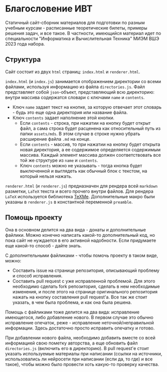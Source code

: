 # Благословение ИВТ
Статичный сайт-сборник материалов для подготовки по разным учебным курсам -
расписанные теоретические билеты, примеры решения задач, и все такое. В 
частности, имеющийся материал идет по специальности "Информатика и 
Вычислительная Техника" МИЭМ ВШЭ 2023 года набора.

## Структура
Сайт состоит из двух `html` страниц: `index.html` и `renderer.html`.

`index.html` (и `index.js`) занимается отображением директории со всеми файлами,
используя информацию из файла `directories.js`. Файл представляет собой
`json`-объект, представляющий всю директорию: внутри массива содержатся
словари с ключами `name` и `contents`.
- Ключ `name` задает текст на кнопке, за которую отвечает 
этот словарь - будь это еще одна директория или название файла.
- Ключ `contents` задает наполнение этой кнопки.
  - Если `contents` - строка, при нажатии на кнопку будет открыт файл, 
  а сама строка будет расценена как относительный путь из папки `assets/mds`.
  В этом случае в строке нужно убрать расширение файла `.md` на конце.
  - Если `contents` - массив, то при нажатии на кнопку будет открыта новая
  директория, а ее содержимое определяется содержимым массива. Каждый элемент
  массива должен соответствовать все той же структуре из `name` и `contents`.
  - Ключ `contents` можно не указывать - тогда кнопка будет выключенной и
  выглядеть как обычный блок с текстом, на который нельзя нажать.

`renderer.html` (и `renderer.js`) предназначен для рендера всей `markdown`
разметки, `LaTeX` текста и всего прочего внутри файлов. Для рендера `LaTeX` 
используется библиотека [TeXMe](https://github.com/susam/texme). Дополнительные 
макро были указаны в `renderer.js` в константной переменной `preamble`.

## Помощь проекту
Она в основном делится на два вида - донаты и дополнительные файлики. Можно 
конечно написать какой-то дополнительный код, но пока сайт не нуждается в 
его активной надобности. Если придумаете еще какой-то способ - дайте знать.

С дополнительными файликами - чтобы помочь проекту в таком виде, можно:
- Составить issue на странице репозитория, описывающий проблему и способ
исправления.
- Составить pull request с уже исправленной проблемой. Для этого необходимо 
сделать fork репозитория, сделать в нем необходимые изменения, и после этого на 
странице оригинального репозитория нажать на кнопку составления pull request'а. 
Все так же стоит указать, в чем была проблема, и как она была решена.

Помощь с файликами тоже делится на два вида: исправление имеющегося, либо
добавление нового. В первом случае это обычно исправление опечаток, реже - 
исправление неточной/неправильной информации. Здесь достаточно просто исправить 
опечатку и готово.

При добавлении нового файла, необходимо добавить вместе со всей информацией 
свою пометку авторства, а еще обновить файл `directories.js` (включить его в 
директорию). В pull request'е стоит указать используемые материалы при 
написании (ссылки на источники, использовались ли нейросети при написании 
(если да, то где) и все такое), чтобы можно было провести хоть какую-то проверку 
качества.